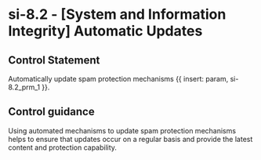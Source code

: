 # si-8.2 - \[System and Information Integrity\] Automatic Updates

## Control Statement

Automatically update spam protection mechanisms {{ insert: param, si-8.2_prm_1 }}.

## Control guidance

Using automated mechanisms to update spam protection mechanisms helps to ensure that updates occur on a regular basis and provide the latest content and protection capability.
